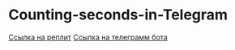 # Counting-seconds-in-Telegram
  [Ссылка на реплит](https://replit.com/@visttrox1/17)
  [Ссылка на телеграмм бота](https://t.me/visttrox_bot)
